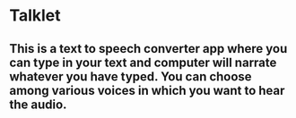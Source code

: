 # Talklet

## This is a text to speech converter app where you can type in your text and computer will narrate whatever you have typed. You can choose among various voices in which you want to hear the audio.
